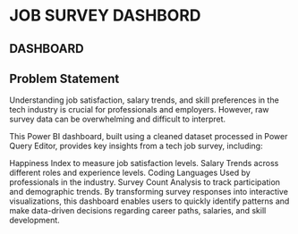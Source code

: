 # JOB SURVEY DASHBORD

## DASHBOARD


## Problem Statement

Understanding job satisfaction, salary trends, and skill preferences in the tech industry is crucial for professionals and employers. However, raw survey data can be overwhelming and difficult to interpret.

This Power BI dashboard, built using a cleaned dataset processed in Power Query Editor, provides key insights from a tech job survey, including:

Happiness Index to measure job satisfaction levels.
Salary Trends across different roles and experience levels.
Coding Languages Used by professionals in the industry.
Survey Count Analysis to track participation and demographic trends.
By transforming survey responses into interactive visualizations, this dashboard enables users to quickly identify patterns and make data-driven decisions regarding career paths, salaries, and skill development.


